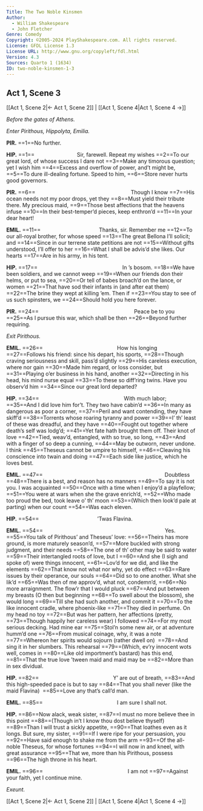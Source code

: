 ```yaml
---
Title: The Two Noble Kinsmen
Author: 
  - William Shakespeare
  - John Fletcher
Genre: Comedy
Copyright: ©2005-2024 PlayShakespeare.com. All rights reserved.
License: GFDL License 1.3
License URL: http://www.gnu.org/copyleft/fdl.html
Version: 4.3
Sources: Quarto 1 (1634)
ID: two-noble-kinsmen-1-3
---
```


## Act 1, Scene 3
[[Act 1, Scene 2|← Act 1, Scene 2]] | [[Act 1, Scene 4|Act 1, Scene 4 →]]

*Before the gates of Athens.*

*Enter Pirithous, Hippolyta, Emilia.*

**PIR.**
==1==No further.

**HIP.**
==1==        Sir, farewell. Repeat my wishes
==2==To our great lord, of whose success I dare not
==3==Make any timorous question; yet I wish him
==4==Excess and overflow of power, and’t might be,
==5==To dure ill-dealing fortune. Speed to him,
==6==Store never hurts good governors.

**PIR.**
==6==                  Though I know
==7==His ocean needs not my poor drops, yet they
==8==Must yield their tribute there. My precious maid,
==9==Those best affections that the heavens infuse
==10==In their best-temper’d pieces, keep enthron’d
==11==In your dear heart!

**EMIL.**
==11==           Thanks, sir. Remember me
==12==To our all-royal brother, for whose speed
==13==The great Bellona I’ll solicit; and
==14==Since in our terrene state petitions are not
==15==Without gifts understood, I’ll offer to her
==16==What I shall be advis’d she likes. Our hearts
==17==Are in his army, in his tent.

**HIP.**
==17==                In ’s bosom.
==18==We have been soldiers, and we cannot weep
==19==When our friends don their helms, or put to sea,
==20==Or tell of babes broach’d on the lance, or women
==21==That have sod their infants in (and after eat them) 
==22==The brine they wept at killing ’em. Then if
==23==You stay to see of us such spinsters, we
==24==Should hold you here forever.

**PIR.**
==24==                  Peace be to you
==25==As I pursue this war, which shall be then
==26==Beyond further requiring.

*Exit Pirithous.*

**EMIL.**
==26==              How his longing
==27==Follows his friend: since his depart, his sports,
==28==Though craving seriousness and skill, pass’d slightly
==29==His careless execution, where nor gain
==30==Made him regard, or loss consider, but
==31==Playing o’er business in his hand, another
==32==Directing in his head, his mind nurse equal
==33==To these so diff’ring twins. Have you observ’d him
==34==Since our great lord departed?

**HIP.**
==34==                With much labor;
==35==And I did love him for’t. They two have cabin’d
==36==In many as dangerous as poor a corner,
==37==Peril and want contending, they have skiff’d
==38==Torrents whose roaring tyranny and power
==39==I’ th’ least of these was dreadful, and they have
==40==Fought out together where death’s self was lodg’d;
==41==Yet fate hath brought them off. Their knot of love
==42==Tied, weav’d, entangled, with so true, so long,
==43==And with a finger of so deep a cunning,
==44==May be outworn, never undone. I think
==45==Theseus cannot be umpire to himself,
==46==Cleaving his conscience into twain and doing
==47==Each side like justice, which he loves best.

**EMIL.**
==47==                       Doubtless
==48==There is a best, and reason has no manners
==49==To say it is not you. I was acquainted
==50==Once with a time when I enjoy’d a playfellow;
==51==You were at wars when she the grave enrich’d,
==52==Who made too proud the bed, took leave o’ th’ moon
==53==(Which then look’d pale at parting) when our count
==54==Was each eleven.

**HIP.**
==54==           ’Twas Flavina.

**EMIL.**
==54==                       Yes.
==55==You talk of Pirithous’ and Theseus’ love:
==56==Theirs has more ground, is more maturely season’d,
==57==More buckled with strong judgment, and their needs
==58==The one of th’ other may be said to water
==59==Their intertangled roots of love, but I
==60==And she (I sigh and spoke of) were things innocent,
==61==Lov’d for we did, and like the elements
==62==That know not what nor why, yet do effect
==63==Rare issues by their operance, our souls
==64==Did so to one another. What she lik’d
==65==Was then of me approv’d, what not, condemn’d,
==66==No more arraignment. The flow’r that I would pluck
==67==And put between my breasts (O then but beginning
==68==To swell about the blossom), she would long
==69==Till she had such another, and commit it
==70==To the like innocent cradle, where phoenix-like
==71==They died in perfume. On my head no toy
==72==But was her pattern, her affections (pretty,
==73==Though happily her careless wear) I followed
==74==For my most serious decking. Had mine ear
==75==Stol’n some new air, or at adventure humm’d one
==76==From musical coinage, why, it was a note
==77==Whereon her spirits would sojourn (rather dwell on) 
==78==And sing it in her slumbers. This rehearsal
==79==(Which, ev’ry innocent wots well, comes in
==80==Like old importment’s bastard) has this end,
==81==That the true love ’tween maid and maid may be
==82==More than in sex dividual.

**HIP.**
==82==              Y’ are out of breath,
==83==And this high-speeded pace is but to say
==84==That you shall never (like the maid Flavina) 
==85==Love any that’s call’d man.

**EMIL.**
==85==              I am sure I shall not.

**HIP.**
==86==Now alack, weak sister,
==87==I must no more believe thee in this point
==88==(Though in’t I know thou dost believe thyself) 
==89==Than I will trust a sickly appetite,
==90==That loathes even as it longs. But sure, my sister,
==91==If I were ripe for your persuasion, you
==92==Have said enough to shake me from the arm
==93==Of the all-noble Theseus, for whose fortunes
==94==I will now in and kneel, with great assurance
==95==That we, more than his Pirithous, possess
==96==The high throne in his heart.

**EMIL.**
==96==                I am not
==97==Against your faith, yet I continue mine.

*Exeunt.*

[[Act 1, Scene 2|← Act 1, Scene 2]] | [[Act 1, Scene 4|Act 1, Scene 4 →]]
